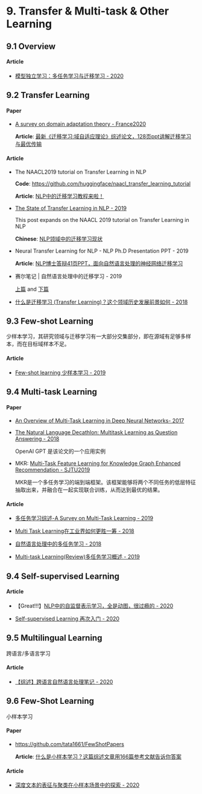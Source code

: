 # 9. Transfer & Multi-task & Other Learning

## 9.1 Overview

#### Article

- [模型独立学习：多任务学习与迁移学习 - 2020](https://mp.weixin.qq.com/s/faIYmHiH6rjRr0soN_-z_Q)


## 9.2 Transfer Learning

#### Paper

- [A survey on domain adaptation theory - France2020](https://arxiv.org/abs/2004.11829)

  **Article**: [最新《迁移学习:域自适应理论》综述论文，128页ppt讲解迁移学习与最优传输](https://mp.weixin.qq.com/s/6AOgxICrY6HWrrzjKc1xTw)

#### Article

- The NAACL2019 tutorial on Transfer Learning in NLP

    **Code**: <https://github.com/huggingface/naacl_transfer_learning_tutorial>

    **Article**: [NLP中的迁移学习教程来啦！](https://mp.weixin.qq.com/s?__biz=MzI3MTA0MTk1MA==&mid=2652046444&idx=5&sn=27051a1182819d9ef84a2eb50f152d52)

- [The State of Transfer Learning in NLP - 2019](http://ruder.io/state-of-transfer-learning-in-nlp/)

    This post expands on the NAACL 2019 tutorial on Transfer Learning in NLP

    **Chinese**: [NLP领域中的迁移学习现状](https://mp.weixin.qq.com/s?__biz=MzI4MDYzNzg4Mw==&mid=2247489835&idx=4&sn=2f299bc3d19617025200831eb116ba4c)

- Neural Transfer Learning for NLP - NLP Ph.D Presentation PPT - 2019
  
  **Article**: [NLP博士答辩41页PPT，面向自然语言处理的神经网络迁移学习](https://mp.weixin.qq.com/s?__biz=MzI4MDYzNzg4Mw==&mid=2247488995&idx=3&sn=8318d4d9d14b218a675d9832328fa9f1)

- 赛尔笔记 | 自然语言处理中的迁移学习 - 2019

    [上篇](https://mp.weixin.qq.com/s?__biz=MzIxMjAzNDY5Mg==&mid=2650796010&idx=1&sn=6bb438e3e7e0d57e3a21e31205274c8b) and [下篇](https://mp.weixin.qq.com/s/WlpmZmmqsepwbZJqxXrUhw)

- [什么是迁移学习 (Transfer Learning)？这个领域历史发展前景如何 - 2018](https://www.zhihu.com/question/41979241/answer/123545914)


## 9.3 Few-shot Learning

少样本学习，其研究领域与迁移学习有一大部分交集部分，即在源域有足够多样本，而在目标域样本不足。

#### Article

- [Few-shot learning 少样本学习 - 2019](https://zhuanlan.zhihu.com/p/66552960)


## 9.4 Multi-task Learning

#### Paper

- [An Overview of Multi-Task Learning in Deep Neural Networks- 2017](https://arxiv.org/abs/1706.05098)

- [The Natural Language Decathlon: Multitask Learning as Question Answering - 2018](https://arxiv.org/abs/1806.08730)
  
  OpenAI GPT 是该论文的一个应用实例

- MKR: [Multi-Task Feature Learning for Knowledge Graph Enhanced Recommendation - SJTU2019](https://arxiv.org/abs/1901.08907)

    MKR是一个多任务学习的端到端框架。该框架能够将两个不同任务的低层特征抽取出来，并融合在一起实现联合训练，从而达到最优的结果。


#### Article

- [多任务学习综述-A Survey on Multi-Task Learning - 2019](https://zhuanlan.zhihu.com/p/67524006)

- [Multi Task Learning在工业界如何更胜一筹 - 2018](https://www.jianshu.com/p/b2c4fced6e6c)

- [自然语言处理中的多任务学习 - 2018](https://cloud.tencent.com/developer/news/369528)

- [Multi-task Learning(Review)多任务学习概述 - 2019](https://zhuanlan.zhihu.com/p/59413549)


## 9.4 Self-supervised Learning

#### Article

- 【Great!!!】[NLP中的自监督表示学习，全是动图，很过瘾的 - 2020](https://mp.weixin.qq.com/s/CDBATYB_3Abf6950jiA-Sg)

- [Self-supervised Learning 再次入门 - 2020](https://zhuanlan.zhihu.com/p/108906502)


## 9.5 Multilingual Learning

跨语言/多语言学习

#### Article

- [【综述】跨语言自然语言处理笔记 - 2020](https://mp.weixin.qq.com/s/qS1KjqwW-Th0VWDsRlWU5Q)


## 9.6 Few-Shot Learning

小样本学习

#### Paper

- <https://github.com/tata1661/FewShotPapers>

  **Article**: [什么是小样本学习？这篇综述文章用166篇参考文献告诉你答案](https://mp.weixin.qq.com/s/jzo8kyh0qBCObvFQhiZePg)

#### Article

- [深度文本的表征与聚类在小样本场景中的探索 - 2020](https://mp.weixin.qq.com/s/TSFxYQdjjHuyrIJLM2fdcw)


